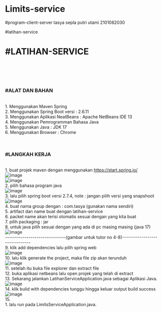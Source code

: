 # Limits-service
#program-client-server
tasya sepla putri utami 2101082030

#latihan-service
<br><H1>#LATIHAN-SERVICE<H1>
  
<br><h3>#ALAT DAN BAHAN</h3>
<br>1. Menggunakan Maven Spring
<br>2. Menggunakan Spring Boot versi : 2.6.11
<br>3. Menggunakan Aplikasi NeatBeans : Apache NetBeans IDE 13
<br>4. Menggunakan Pemrogramman Bahasa Java
<br>5. Menggunakan Java : JDK 17
<br>6. Menggunakan Browser : Chrome
  
<br><h3>#LANGKAH KERJA</h3>
<br>1. buat projek maven dengan menggunakan https://start.spring.io/
<br>![image](https://user-images.githubusercontent.com/113502811/192435601-ef28683f-82a1-4c41-816d-1aef2d0b98ca.png)
<br>![image](https://user-images.githubusercontent.com/113502811/192429490-4c42afe9-5f4d-4e96-bf8a-f33fd5aff1db.png)
<br>2. pilih bahasa program java
<br>![image](https://user-images.githubusercontent.com/113502811/192429440-5c5de219-aceb-4248-99ec-05f94a157446.png)
<br>3. lalu pilih spring boot versi 2.7.4, note : jangan pilih versi yang snapshoot
<br>![image](https://user-images.githubusercontent.com/113502811/192429534-0e036fb4-10ab-456b-81cd-ba1833fd7760.png)
<br>4. buat nama group dengan : com.tasya (gunakan nama sendiri)
<br>5. artifact dan name buat dengan latihan-service
<br>6. packet name akan terisi otomatis sesuai dengan yang kita buat
<br>7. pilih packaging : jar
<br>8. untuk java pilih sesuai dengan yang ada di pc masing masing (java 17)
<br>![image](https://user-images.githubusercontent.com/113502811/192454565-327154a0-5323-446f-97dd-7e3587a54800.png)
<br>-------------------------------(gambar untuk tutor no 4-8)-------------------------------
<br>9. klik add dependencies lalu pilih spring web
<br>![image](https://user-images.githubusercontent.com/113502811/192429807-be4c5c99-ac93-47e2-a8ed-e46032caa377.png)
<br>10. lalu klik generate the project, maka file zip akan terunduh
<br>![image](https://user-images.githubusercontent.com/113502811/192433150-7fdb8795-7e49-49bf-a669-88a3fd2629e2.png)
<br>11. setelah itu buka file explorer dan extract file
<br>12. buka aplikasi netbeans lalu open projek yang telah di extract
<br>13. Sekarang jalankan LatihanServiceApplication.java sebagai Aplikasi Java.
<br>![image](https://user-images.githubusercontent.com/113502811/192455525-e252205e-1d01-4c53-8d35-e612ee41a84d.png)
<br>14. klik bulid with dependencies tunggu hingga keluar output build success
<br>![image](https://user-images.githubusercontent.com/113502811/192455810-52e3f8b2-726b-4b9c-aace-d5e3bc19cc6d.png)
<br>15. 
<br>1. lalu run pada LimitsServiceApplication.java.

